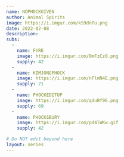 ```yaml
---
name: NOPHOCKGIVEN
author: Animal Spirits
image: https://i.imgur.com/kS9dnTu.png
date: 2022-02-08
description:
subs: 
  -
    name: FYRE
    image: https://i.imgur.com/0mFzCz0.png
    supply: 42
  -
    name: KIMJONGPHOCK
    image: https://i.imgur.com/nFlmN4E.png
    supply: 21
  -
    name: PHOCKEDITUP
    image: https://i.imgur.com/qduBf9E.png
    supply: 69
  -
    name: PHOCKSBURY
    image: https://i.imgur.com/pd4lWKw.gif
    supply: 42

# Do NOT edit beyond here
layout: series
---
```

